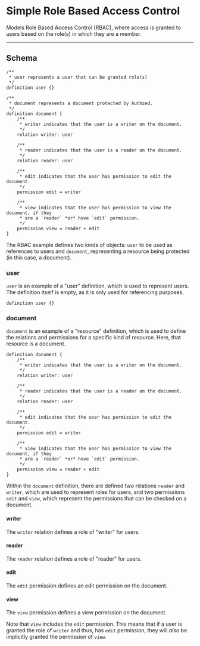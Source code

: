 # Simple Role Based Access Control

Models Role Based Access Control (RBAC), where access is granted to users based on the role(s) in which they are a member.

---

## Schema

```zed
/**
 * user represents a user that can be granted role(s)
 */
definition user {}

/**
 * document represents a document protected by Authzed.
 */
definition document {
    /**
     * writer indicates that the user is a writer on the document.
     */
    relation writer: user

    /**
     * reader indicates that the user is a reader on the document.
     */
    relation reader: user

    /**
     * edit indicates that the user has permission to edit the document.
     */
    permission edit = writer

    /**
     * view indicates that the user has permission to view the document, if they
     * are a `reader` *or* have `edit` permission.
     */
    permission view = reader + edit
}
```

The RBAC example defines two kinds of objects: `user` to be used as references to users and `document`, representing a resource being protected (in this case, a document).

### user

`user` is an example of a "user" definition, which is used to represent users. The definition itself is empty, as it is only used for referencing purposes.

```zed
definition user {}
```

### document

`document` is an example of a "resource" definition, which is used to define the relations and permissions for a specific kind of resource. Here, that resource is a document.

```zed
definition document {
    /**
     * writer indicates that the user is a writer on the document.
     */
    relation writer: user

    /**
     * reader indicates that the user is a reader on the document.
     */
    relation reader: user

    /**
     * edit indicates that the user has permission to edit the document.
     */
    permission edit = writer

    /**
     * view indicates that the user has permission to view the document, if they
     * are a `reader` *or* have `edit` permission.
     */
    permission view = reader + edit
}
```

Within the `document` definition, there are defined two relations `reader` and `writer`, which are used to represent roles for users, and two permissions `edit` and `view`, which represent the permissions that can be checked on a document.

#### writer

The `writer` relation defines a role of "writer" for users.

#### reader

The `reader` relation defines a role of "reader" for users.

#### edit

The `edit` permission defines an edit permission on the document.

#### view

The `view` permission defines a view permission on the document.

Note that `view` includes the `edit` permission. This means that if a user is granted the role of `writer` and thus, has `edit` permission, they will _also_ be implicitly granted the permission of `view`.
